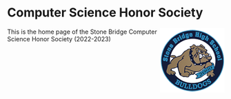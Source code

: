 # Computer Science Honor Society

<img src= "assets/images/sbhs.png" alt="Stone Bridge Logo" height=150 width = 150 align="right" loading="eager"/>

This is the home page of the Stone Bridge Computer Science Honor Society (2022-2023)
